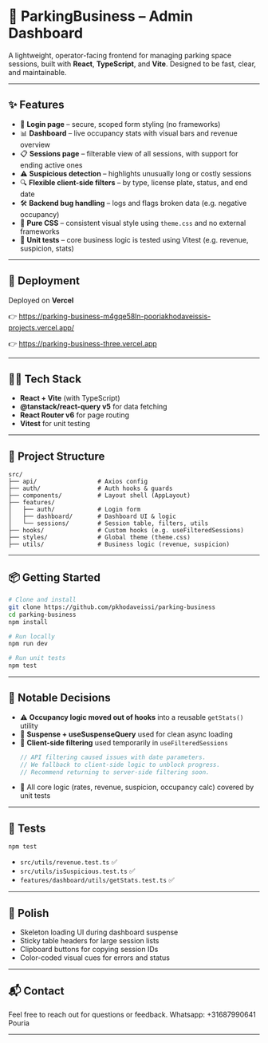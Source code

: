 # 🚗 ParkingBusiness – Admin Dashboard

A lightweight, operator-facing frontend for managing parking space sessions, built with **React**, **TypeScript**, and **Vite**. Designed to be fast, clear, and maintainable.

---

## ✨ Features

- 🔐 **Login page** – secure, scoped form styling (no frameworks)
- 📊 **Dashboard** – live occupancy stats with visual bars and revenue overview
- 📋 **Sessions page** – filterable view of all sessions, with support for ending active ones
- ⚠️ **Suspicious detection** – highlights unusually long or costly sessions
- 🔍 **Flexible client-side filters** – by type, license plate, status, and end date
- 🛠️ **Backend bug handling** – logs and flags broken data (e.g. negative occupancy)
- 💅 **Pure CSS** – consistent visual style using `theme.css` and no external frameworks
- 🧪 **Unit tests** – core business logic is tested using Vitest (e.g. revenue, suspicion, stats)

---

## 🚀 Deployment

Deployed on **Vercel**

👉 https://parking-business-m4gqe58ln-pooriakhodaveissis-projects.vercel.app/

👉 https://parking-business-three.vercel.app

---

## 🧑‍💻 Tech Stack

- **React + Vite** (with TypeScript)
- **@tanstack/react-query v5** for data fetching
- **React Router v6** for page routing
- **Vitest** for unit testing

---

## 📂 Project Structure

```
src/
├── api/                 # Axios config
├── auth/                # Auth hooks & guards
├── components/          # Layout shell (AppLayout)
├── features/
│   ├── auth/            # Login form
│   ├── dashboard/       # Dashboard UI & logic
│   └── sessions/        # Session table, filters, utils
├── hooks/               # Custom hooks (e.g. useFilteredSessions)
├── styles/              # Global theme (theme.css)
├── utils/               # Business logic (revenue, suspicion)
```

---

## 📦 Getting Started

```bash
# Clone and install
git clone https://github.com/pkhodaveissi/parking-business
cd parking-business
npm install

# Run locally
npm run dev

# Run unit tests
npm test
```

---

## 🧠 Notable Decisions

- ⚠️ **Occupancy logic moved out of hooks** into a reusable `getStats()` utility
- 💬 **Suspense + useSuspenseQuery** used for clean async loading
- 📌 **Client-side filtering** used temporarily in `useFilteredSessions`
  ```ts
  // API filtering caused issues with date parameters.
  // We fallback to client-side logic to unblock progress.
  // Recommend returning to server-side filtering soon.
  ```
- 🧪 All core logic (rates, revenue, suspicion, occupancy calc) covered by unit tests

---

## 🧪 Tests

```bash
npm test
```

- `src/utils/revenue.test.ts` ✅
- `src/utils/isSuspicious.test.ts` ✅
- `features/dashboard/utils/getStats.test.ts` ✅

---

## 🧼 Polish

- Skeleton loading UI during dashboard suspense
- Sticky table headers for large session lists
- Clipboard buttons for copying session IDs
- Color-coded visual cues for errors and status

---

## 📬 Contact

Feel free to reach out for questions or feedback.
Whatsapp: +31687990641 Pouria

---

